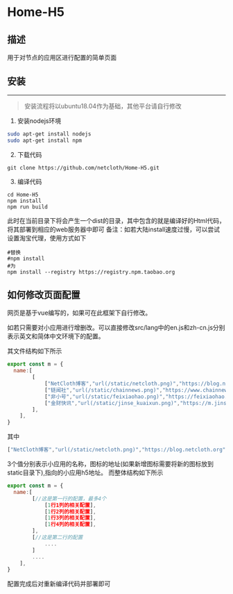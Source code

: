 # Home-H5

## 描述
用于对节点的应用区进行配置的简单页面


## 安装
---
> 安装流程将以ubuntu18.04作为基础，其他平台请自行修改
1.  安装nodejs环境
``` sh
sudo apt-get install nodejs
sudo apt-get install npm
```
2.  下载代码
``` shell
git clone https://github.com/netcloth/Home-H5.git
```
3.  编译代码
```shell
cd Home-H5
npm install
npm run build
```
此时在当前目录下将会产生一个dist的目录，其中包含的就是编译好的Html代码，将其部署到相应的web服务器中即可
备注：如若大陆install速度过慢，可以尝试设置淘宝代理，使用方式如下
```shell
#替换
#npm install
#为
npm install --registry https://registry.npm.taobao.org 
```

## 如何修改页面配置
网页是基于vue编写的，如果可在此框架下自行修改。

如若只需要对小应用进行增删改。可以直接修改src/lang中的en.js和zh-cn.js分别表示英文和简体中文环境下的配置。

其文件结构如下所示
```javascript
export const m = {
  name:[
        [
            ["NetCloth博客","url(/static/netcloth.png)","https://blog.netcloth.org"],
            ["链闻社","url(/static/chainnews.png)","https://www.chainnews.com"],
            ["非小号","url(/static/feixiaohao.png)","https://feixiaohao.com"],
            ["金财快讯","url(/static/jinse_kuaixun.png)","https://m.jinse.com/lives"],
        ],
    ],
}
```
其中
```javascript
["NetCloth博客","url(/static/netcloth.png)","https://blog.netcloth.org"],
```
3个值分别表示小应用的名称，图标的地址(如果新增图标需要将新的图标放到static目录下),指向的小应用h5地址。
而整体结构如下所示

```javascript
export const m = {
  name:[
        [//这是第一行的配置，最多4个
            [1行1列的相关配置],
            [1行2列的相关配置],
            [1行3列的相关配置],
            [1行4列的相关配置],
        ],
        [//这是第二行的配置
            ....
        ]
        ....
    ],
}
```

配置完成后对重新编译代码并部署即可